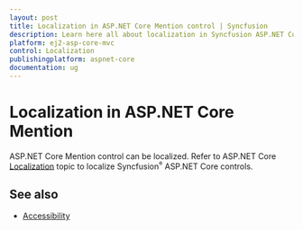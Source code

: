 ```yaml
---
layout: post
title: Localization in ASP.NET Core Mention control | Syncfusion
description: Learn here all about localization in Syncfusion ASP.NET Core Mention control of Syncfusion Essential JS 2 and more.
platform: ej2-asp-core-mvc
control: Localization
publishingplatform: aspnet-core
documentation: ug
---
```


# Localization in ASP.NET Core Mention

ASP.NET Core Mention control can be localized. Refer to ASP.NET Core [Localization](../../common/EJ2_ASP.NETCORE/localization.md) topic to localize Syncfusion<sup style="font-size:70%">&reg;</sup> ASP.NET Core controls.

## See also

* [Accessibility](./accessibility)